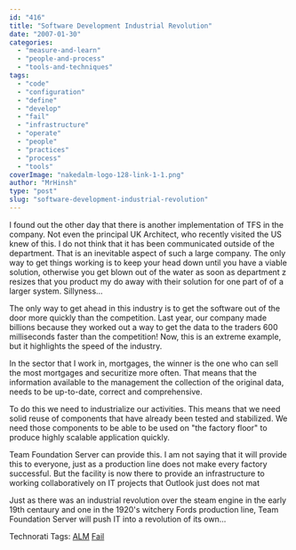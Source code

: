 ```yaml
---
id: "416"
title: "Software Development Industrial Revolution"
date: "2007-01-30"
categories: 
  - "measure-and-learn"
  - "people-and-process"
  - "tools-and-techniques"
tags: 
  - "code"
  - "configuration"
  - "define"
  - "develop"
  - "fail"
  - "infrastructure"
  - "operate"
  - "people"
  - "practices"
  - "process"
  - "tools"
coverImage: "nakedalm-logo-128-link-1-1.png"
author: "MrHinsh"
type: "post"
slug: "software-development-industrial-revolution"
---
```


I found out the other day that there is another implementation of TFS in the company. Not even the principal UK Architect, who recently visited the US knew of this. I do not think that it has been communicated outside of the department. That is an inevitable aspect of such a large company. The only way to get things working is to keep your head down until you have a viable solution, otherwise you get blown out of the water as soon as department z resizes that you product my do away with their solution for one part of of a larger system. Sillyness...

The only way to get ahead in this industry is to get the software out of the door more quickly than the competition. Last year, our company made billions because they worked out a way to get the data to the traders 600 milliseconds faster than the competition! Now, this is an extreme example, but it highlights the speed of the industry.

In the sector that I work in, mortgages, the winner is the one who can sell the most mortgages and securitize more often. That means that the information available to the management the collection of the original data, needs to be up-to-date, correct and comprehensive.

To do this we need to industrialize our activities. This means that we need solid reuse of components that have already been tested and stabilized. We need those components to be able to be used on "the factory floor" to produce highly scalable application quickly.

Team Foundation Server can provide this. I am not saying that it will provide this to everyone, just as a production line does not make every factory successful. But the facility is now there to provide an infrastructure to working collaboratively on IT projects that Outlook just does not mat

Just as there was an industrial revolution over the steam engine in the early 19th centaury and one in the 1920's witchery Fords production line, Team Foundation Server will push IT into a revolution of its own...

Technorati Tags: [ALM](http://technorati.com/tags/ALM) [Fail](http://technorati.com/tags/Fail)



